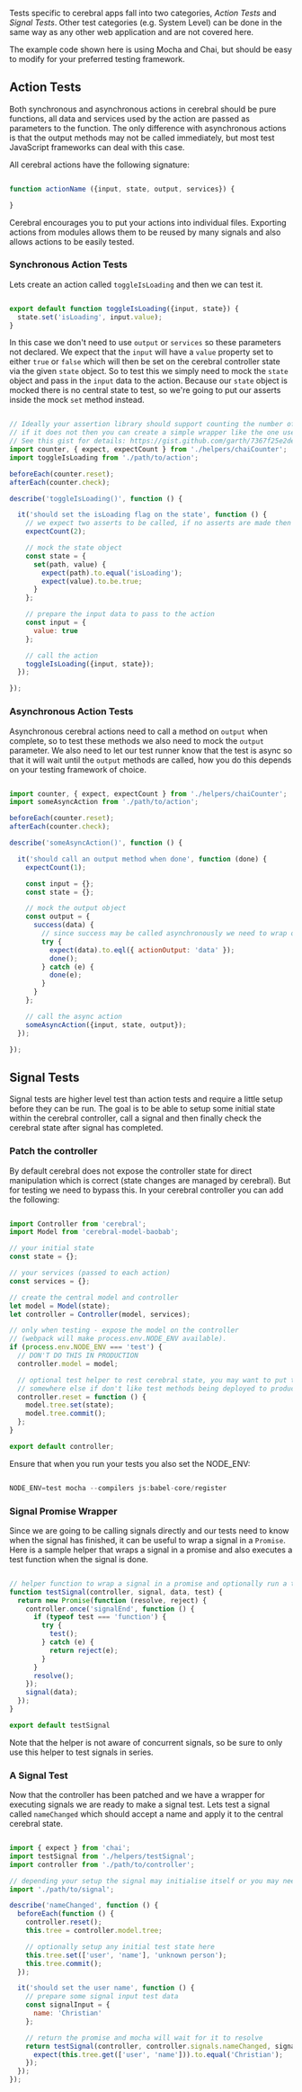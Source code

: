 Tests specific to cerebral apps fall into two categories, _Action Tests_ and _Signal Tests_. Other test categories (e.g. System Level) can be done in the same way as any other web application and are not covered here.

The example code shown here is using Mocha and Chai, but should be easy to modify for your preferred testing framework.

## Action Tests

Both synchronous and asynchronous actions in cerebral should be pure functions, all data and services used by the action are passed as parameters to the function. The only difference with asynchronous actions is that the output methods may not be called immediately, but most test JavaScript frameworks can deal with this case.

All cerebral actions have the following signature:

```javascript

function actionName ({input, state, output, services}) {

}
```

Cerebral encourages you to put your actions into individual files. Exporting actions from modules allows them to be reused by many signals and also allows actions to be easily tested.

### Synchronous Action Tests

Lets create an action called `toggleIsLoading` and then we can test it.

```javascript

export default function toggleIsLoading({input, state}) {
  state.set('isLoading', input.value);
}
```

In this case we don't need to use `output` or `services` so these parameters not declared. We expect that the `input` will have a `value` property set to either `true` or `false` which will then be set on the cerebral controller state via the given `state` object. So to test this we simply need to mock the `state` object and pass in the `input` data to the action. Because our `state` object is mocked there is no central state to test, so we're going to put our asserts inside the mock `set` method instead.

```javascript

// Ideally your assertion library should support counting the number of assertions made,
// if it does not then you can create a simple wrapper like the one used here.
// See this gist for details: https://gist.github.com/garth/7367f25e2dee19f9098a
import counter, { expect, expectCount } from './helpers/chaiCounter';
import toggleIsLoading from './path/to/action';

beforeEach(counter.reset);
afterEach(counter.check);

describe('toggleIsLoading()', function () {

  it('should set the isLoading flag on the state', function () {
    // we expect two asserts to be called, if no asserts are made then the test should fail
    expectCount(2);

    // mock the state object
    const state = {
      set(path, value) {
        expect(path).to.equal('isLoading');
        expect(value).to.be.true;
      }
    };

    // prepare the input data to pass to the action
    const input = {
      value: true
    };

    // call the action
    toggleIsLoading({input, state});
  });

});
```

### Asynchronous Action Tests

Asynchronous cerebral actions need to call a method on `output` when complete, so to test these methods we also need to mock the `output` parameter. We also need to let our test runner know that the test is async so that it will wait until the `output` methods are called, how you do this depends on your testing framework of choice.

```javascript

import counter, { expect, expectCount } from './helpers/chaiCounter';
import someAsyncAction from './path/to/action';

beforeEach(counter.reset);
afterEach(counter.check);

describe('someAsyncAction()', function () {

  it('should call an output method when done', function (done) {
    expectCount(1);

    const input = {};
    const state = {};

    // mock the output object
    const output = {
      success(data) {
        // since success may be called asynchronously we need to wrap our asserts in a try catch.
        try {
          expect(data).to.eql({ actionOutput: 'data' });
          done();
        } catch (e) {
          done(e);
        }
      }
    };

    // call the async action
    someAsyncAction({input, state, output});
  });

});
```

## Signal Tests

Signal tests are higher level test than action tests and require a little setup before they can be run. The goal is to be able to setup some initial state within the cerebral controller, call a signal and then finally check the cerebral state after signal has completed.

### Patch the controller

By default cerebral does not expose the controller state for direct manipulation which is correct (state changes are managed by cerebral). But for testing we need to bypass this. In your cerebral controller you can add the following:

```javascript

import Controller from 'cerebral';
import Model from 'cerebral-model-baobab';

// your initial state
const state = {};

// your services (passed to each action)
const services = {};

// create the central model and controller
let model = Model(state);
let controller = Controller(model, services);

// only when testing - expose the model on the controller
// (webpack will make process.env.NODE_ENV available).
if (process.env.NODE_ENV === 'test') {
  // DON'T DO THIS IN PRODUCTION
  controller.model = model;

  // optional test helper to rest cerebral state, you may want to put this
  // somewhere else if don't like test methods being deployed to production.
  controller.reset = function () {
    model.tree.set(state);
    model.tree.commit();
  };
}

export default controller;
```

Ensure that when you run your tests you also set the NODE_ENV:

```javascript

NODE_ENV=test mocha --compilers js:babel-core/register
```

### Signal Promise Wrapper

Since we are going to be calling signals directly and our tests need to know when the signal has finished, it can be useful to wrap a signal in a `Promise`. Here is a sample helper that wraps a signal in a promise and also executes a test function when the signal is done.

```javascript

// helper function to wrap a signal in a promise and optionally run a test when the signal is done
function testSignal(controller, signal, data, test) {
  return new Promise(function (resolve, reject) {
    controller.once('signalEnd', function () {
      if (typeof test === 'function') {
        try {
          test();
        } catch (e) {
          return reject(e);
        }
      }
      resolve();
    });
    signal(data);
  });
}

export default testSignal
```

Note that the helper is not aware of concurrent signals, so be sure to only use this helper to test signals in series.

### A Signal Test

Now that the controller has been patched and we have a wrapper for executing signals we are ready to make a signal test. Lets test a signal called `nameChanged` which should accept a name and apply it to the central cerebral state.

```javascript

import { expect } from 'chai';
import testSignal from './helpers/testSignal';
import controller from './path/to/controller';

// depending your setup the signal may initialise itself or you may need to call a function here to do so.
import './path/to/signal';

describe('nameChanged', function () {
  beforeEach(function () {
    controller.reset();
    this.tree = controller.model.tree;

    // optionally setup any initial test state here
    this.tree.set(['user', 'name'], 'unknown person');
    this.tree.commit();
  });

  it('should set the user name', function () {
    // prepare some signal input test data
    const signalInput = {
      name: 'Christian'
    };

    // return the promise and mocha will wait for it to resolve
    return testSignal(controller, controller.signals.nameChanged, signalInput, () => {
      expect(this.tree.get(['user', 'name'])).to.equal('Christian');
    });
  });
});

```
